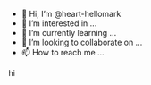 - 👋 Hi, I’m @heart-hellomark
- 👀 I’m interested in ...
- 🌱 I’m currently learning ...
- 💞️ I’m looking to collaborate on ...
- 📫 How to reach me ...

<!---
heart-hellomark/heart-hellomark is a ✨ special ✨ repository because its `README.md` (this file) appears on your GitHub profile.
You can click the Preview link to take a look at your changes.
--->
hi  
